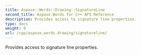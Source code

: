 ```yaml
---
title: Aspose::Words::Drawing::SignatureLine
second_title: Aspose.Words for C++ API Reference
description: Provides access to signature line properties. 
type: docs
weight: 0
url: /cpp/aspose.words.drawing/signatureline/
---
```


Provides access to signature line properties. 

